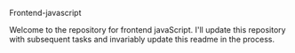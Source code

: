 Frontend-javascript

Welcome to the repository for frontend javaScript. I'll update this repository with subsequent tasks and invariably update this readme in the process.

